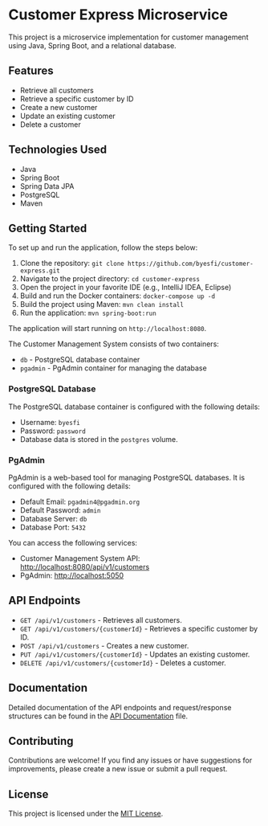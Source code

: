 # Customer Express Microservice

This project is a microservice implementation for customer management using Java, Spring Boot, and a relational database.

## Features

- Retrieve all customers
- Retrieve a specific customer by ID
- Create a new customer
- Update an existing customer
- Delete a customer

## Technologies Used

- Java
- Spring Boot
- Spring Data JPA
- PostgreSQL
- Maven

## Getting Started

To set up and run the application, follow the steps below:

1. Clone the repository: `git clone https://github.com/byesfi/customer-express.git`
2. Navigate to the project directory: `cd customer-express`
3. Open the project in your favorite IDE (e.g., IntelliJ IDEA, Eclipse)
4. Build and run the Docker containers: `docker-compose up -d`
5. Build the project using Maven: `mvn clean install`
6. Run the application: `mvn spring-boot:run`

The application will start running on `http://localhost:8080`.

The Customer Management System consists of two containers:

- `db` - PostgreSQL database container
- `pgadmin` - PgAdmin container for managing the database

### PostgreSQL Database

The PostgreSQL database container is configured with the following details:

- Username: `byesfi`
- Password: `password`
- Database data is stored in the `postgres` volume.

### PgAdmin

PgAdmin is a web-based tool for managing PostgreSQL databases. It is configured with the following details:

- Default Email: `pgadmin4@pgadmin.org`
- Default Password: `admin`
- Database Server: `db`
- Database Port: `5432`

You can access the following services:

- Customer Management System API: [http://localhost:8080/api/v1/customers](http://localhost:8080/api/v1/customers)
- PgAdmin: [http://localhost:5050](http://localhost:5050)

## API Endpoints

- `GET /api/v1/customers` - Retrieves all customers.
- `GET /api/v1/customers/{customerId}` - Retrieves a specific customer by ID.
- `POST /api/v1/customers` - Creates a new customer.
- `PUT /api/v1/customers/{customerId}` - Updates an existing customer.
- `DELETE /api/v1/customers/{customerId}` - Deletes a customer.

## Documentation

Detailed documentation of the API endpoints and request/response structures can be found in the [API Documentation](/docs/api.md) file.

## Contributing

Contributions are welcome! If you find any issues or have suggestions for improvements, please create a new issue or submit a pull request.

## License

This project is licensed under the [MIT License](LICENSE).
